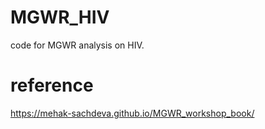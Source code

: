 # MGWR_HIV
code for MGWR analysis on HIV.

# reference
https://mehak-sachdeva.github.io/MGWR_workshop_book/
